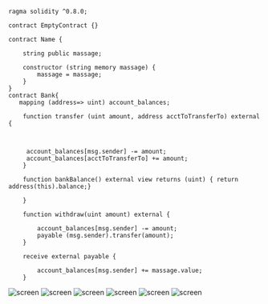 ```
ragma solidity ^0.8.0;

contract EmptyContract {} 
  
contract Name {

    string public massage;

    constructor (string memory massage) {
        massage = massage;
    }
}
contract Bank{ 
   mapping (address=> uint) account_balances;

    function transfer (uint amount, address acctToTransferTo) external {

     

     account_balances[msg.sender] -= amount;
     account_balances[acctToTransferTo] += amount;
    }

    function bankBalance() external view returns (uint) { return address(this).balance;}

    }

    function withdraw(uint amount) external {

        account_balances[msg.sender] -= amount;
        payable (msg.sender).transfer(amount);
    }

    receive external payable {

        account_balances[msg.sender] += massage.value;
    }
```
![screen](https://www4.0zz0.com/2021/12/21/07/833995695.png)
![screen](https://www4.0zz0.com/2021/12/21/07/495644450.png)
![screen](https://www4.0zz0.com/2021/12/21/07/574916773.png)
![screen](https://www4.0zz0.com/2021/12/21/07/973769615.png)
![screen](https://www4.0zz0.com/2021/12/21/07/480998070.png)
![screen](https://www4.0zz0.com/2021/12/21/07/574916773.png)
